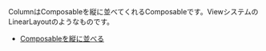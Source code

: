 ColumnはComposableを縦に並べてくれるComposableです。ViewシステムのLinearLayoutのようなものです。

- [Composableを縦に並べる](./layout.html)
